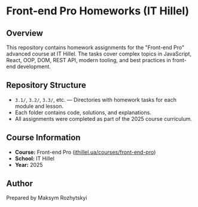 # Front-end Pro Homeworks (IT Hillel)

## Overview
This repository contains homework assignments for the "Front-end Pro" advanced course at IT Hillel. The tasks cover complex topics in JavaScript, React, OOP, DOM, REST API, modern tooling, and best practices in front-end development.

## Repository Structure
- `3.1/`, `3.2/`, `3.3/`, etc. — Directories with homework tasks for each module and lesson.
- Each folder contains code, solutions, and explanations.
- All assignments were completed as part of the 2025 course curriculum.

## Course Information
- **Course:** Front-end Pro ([ithillel.ua/courses/front-end-pro](https://ithillel.ua/courses/front-end-pro))
- **School:** IT Hillel
- **Year:** 2025

## Author
Prepared by Maksym Rozhytskyi
